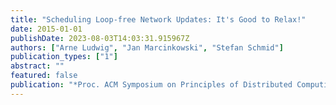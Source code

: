 ```yaml
---
title: "Scheduling Loop-free Network Updates: It's Good to Relax!"
date: 2015-01-01
publishDate: 2023-08-03T14:03:31.915967Z
authors: ["Arne Ludwig", "Jan Marcinkowski", "Stefan Schmid"]
publication_types: ["1"]
abstract: ""
featured: false
publication: "*Proc. ACM Symposium on Principles of Distributed Computing (PODC)*"
---
```



